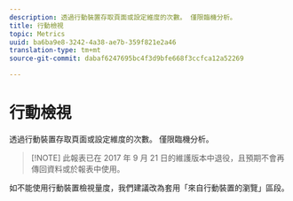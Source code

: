 ```yaml
---
description: 透過行動裝置存取頁面或設定維度的次數。 僅限臨機分析。
title: 行動檢視
topic: Metrics
uuid: ba6ba9e8-3242-4a38-ae7b-359f821e2a46
translation-type: tm+mt
source-git-commit: dabaf6247695bc4f3d9bfe668f3ccfca12a52269

---
```



# 行動檢視

透過行動裝置存取頁面或設定維度的次數。 僅限臨機分析。

>[!NOTE] 此報表已在 2017 年 9 月 21 日的維護版本中退役，且預期不會再傳回資料或於報表中使用。

如不能使用行動裝置檢視量度，我們建議改為套用「來自行動裝置的瀏覽」區段。
